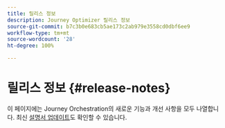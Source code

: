 ```yaml
---
title: 릴리스 정보
description: Journey Optimizer 릴리스 정보
source-git-commit: b7c3b0e683cb5ae173c2ab979e3558cd0dbf6ee9
workflow-type: tm+mt
source-wordcount: '28'
ht-degree: 100%

---
```



# 릴리스 정보 {#release-notes}

이 페이지에는 Journey Orchestration의 새로운 기능과 개선 사항을 모두 나열합니다.
최신 [설명서 업데이트](documentation-updates.md)도 확인할 수 있습니다.